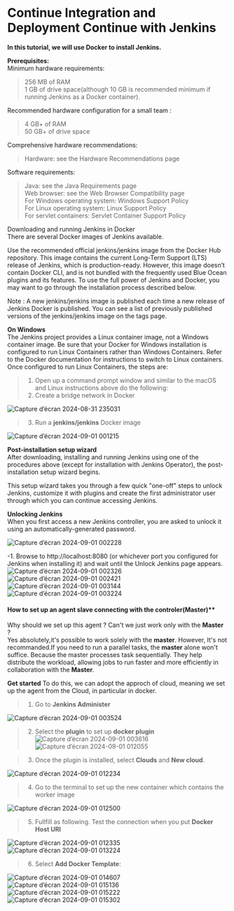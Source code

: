 # Continue Integration and Deployment Continue with Jenkins

**In this tutorial, we will use Docker to install Jenkins.** <br>

**Prerequisites:** <br>
Minimum hardware requirements: <br>
> 256 MB of RAM <br>
> 1 GB of drive space(although 10 GB is recommended minimum if running Jenkins as a Docker container).<br>

Recommended hardware configuration for a small team : <br>
> 4 GB+ of RAM <br>
> 50 GB+ of drive space <br>

Comprehensive hardware recommendations: <br>
> Hardware: see the Hardware Recommendations page <br>

Software requirements: <br>
> Java: see the Java Requirements page <br>
> Web browser: see the Web Browser Compatibility page <br>
> For Windows operating system: Windows Support Policy <br>
> For Linux operating system: Linux Support Policy <br>
> For servlet containers: Servlet Container Support Policy <br>

Downloading and running Jenkins in Docker <br>
There are several Docker images of Jenkins available. <br>

Use the recommended official jenkins/jenkins image from the Docker Hub repository. This image contains the current Long-Term Support (LTS) release of Jenkins, which is production-ready. However, this image doesn’t contain Docker CLI, and is not bundled with the frequently used Blue Ocean plugins and its features. To use the full power of Jenkins and Docker, you may want to go through the installation process described below. <br>

 Note : A new jenkins/jenkins image is published each time a new release of Jenkins Docker is published. You can see a list of previously published versions of the jenkins/jenkins image on the tags page. <br>

 **On Windows** <br>
 The Jenkins project provides a Linux container image, not a Windows container image. Be sure that your Docker for Windows installation is configured to run Linux Containers rather than Windows Containers. Refer to the Docker documentation for instructions to switch to Linux containers. Once configured to run Linux Containers, the steps are:
> 1. Open up a command prompt window and similar to the macOS and Linux instructions above do the following: <br>
> 2. Create a bridge network in Docker <br>

![Capture d’écran 2024-08-31 235031](https://github.com/user-attachments/assets/d65ed562-aa17-4cd3-8fef-8c6f5933ad35)

> 3. Run a **jenkins/jenkins** Docker image <br>

![Capture d’écran 2024-09-01 001215](https://github.com/user-attachments/assets/4da60e3e-7177-437c-98e8-09aea3782c91)

**Post-installation setup wizard** <br>
After downloading, installing and running Jenkins using one of the procedures above (except for installation with Jenkins Operator), the post-installation setup wizard begins. <br>

This setup wizard takes you through a few quick "one-off" steps to unlock Jenkins, customize it with plugins and create the first administrator user through which you can continue accessing Jenkins. <br>

**Unlocking Jenkins** <br>
When you first access a new Jenkins controller, you are asked to unlock it using an automatically-generated password.

![Capture d’écran 2024-09-01 002228](https://github.com/user-attachments/assets/4c4df1ab-3ce3-4c01-b16d-1d7805346f97)

-1. Browse to http://localhost:8080 (or whichever port you configured for Jenkins when installing it) and wait until the Unlock Jenkins page appears.
![Capture d’écran 2024-09-01 002326](https://github.com/user-attachments/assets/8ee2ec3b-7ad4-455b-b0a4-9ffc9fb373da)
![Capture d’écran 2024-09-01 002421](https://github.com/user-attachments/assets/2fa924aa-a923-416b-95f8-b82b636f1fe8)
![Capture d’écran 2024-09-01 003144](https://github.com/user-attachments/assets/90c5c165-ab41-462c-b26d-ae5efd28706a)
![Capture d’écran 2024-09-01 003224](https://github.com/user-attachments/assets/aa63a3e5-86d6-47be-9029-7739b08dd5f7)

#### How to set up an agent slave connecting with the controler(Master)** <br>
 Why should we set up this agent ? Can't we just work only with the **Master** ? <br>
 Yes absolutely,it's possible to work solely with the **master**. However, It's not recommanded.If you need to run a parallel tasks, the **master** alone won't suffice. Because the master processes task sequentially. They help distribute the workload, allowing jobs to run faster and more efficiently in collaboration with the **Master**. <br>

 **Get started**
 To do this, we can adopt the approch of cloud, meaning we set up the agent from the Cloud, in particular in docker.
 > 1. Go to **Jenkins Administer** <br>

 ![Capture d’écran 2024-09-01 003524](https://github.com/user-attachments/assets/6948213e-c7e7-4ed3-b2e2-bb4b5dacd003)
 
>  2. Select the **plugin** to set up **docker plugin** <br>
 ![Capture d’écran 2024-09-01 003616](https://github.com/user-attachments/assets/3b50676f-b07a-417d-8b35-3209a79081e6)
![Capture d’écran 2024-09-01 012055](https://github.com/user-attachments/assets/811be96e-d2d3-4a50-bdb3-633615e95224)

>  3. Once the plugin is installed, select **Clouds** and **New cloud**. <br>

![Capture d’écran 2024-09-01 012234](https://github.com/user-attachments/assets/b736bd45-5de7-4114-93e0-155c06a22723)

>  4. Go to the terminal to set up the new container which contains the worker image <br>

![Capture d’écran 2024-09-01 012500](https://github.com/user-attachments/assets/3d22f6a9-ab67-4bdf-b5b2-e39aa8908660)

>  5. Fullfill as following. Test the connection when you put **Docker Host URI** <br>

![Capture d’écran 2024-09-01 012335](https://github.com/user-attachments/assets/4c07222f-c980-4a2c-b9a5-e65a1d45ba7c)
![Capture d’écran 2024-09-01 013224](https://github.com/user-attachments/assets/125af4fb-9d4b-4d60-83eb-90e13e72102a)

> 6. Select **Add Docker Template**: <br>

![Capture d’écran 2024-09-01 014607](https://github.com/user-attachments/assets/ce2cd2e8-1d16-45b1-972a-eb8d25e31a9a)
![Capture d’écran 2024-09-01 015136](https://github.com/user-attachments/assets/76cbf3ae-0f34-4d50-a79a-b0938f6c7dc1)
![Capture d’écran 2024-09-01 015222](https://github.com/user-attachments/assets/bff5d86d-b4f5-4ba8-998b-e74fd8a6094f)
![Capture d’écran 2024-09-01 015302](https://github.com/user-attachments/assets/d5b469a5-8b98-4d95-bc57-708ff3977c9e)







